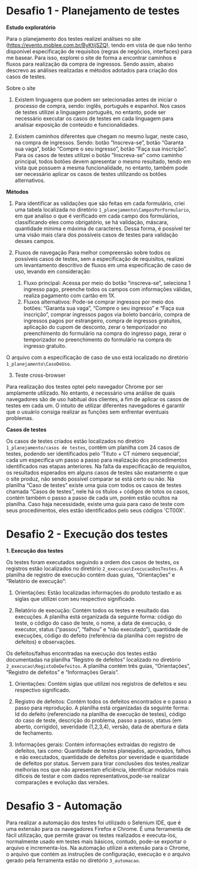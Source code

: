 
# Desafio 1 - Planejamento de testes

<b>Estudo exploratório</b>

Para o planejamento dos testes realizei análises no site (https://evento.moblee.com.br/ByKtijSZQ), tendo em vista de que não tenho disponível especificação de requisitos (regras de negócios, interfaces) para me basear. Para isso, explorei o site de forma a encontrar caminhos e fluxos para realização da compra de ingressos. Sendo assim, abaixo descrevo as análises realizadas e métodos adotados para criação dos casos de testes.

Sobre o site

1. Existem linguagens que podem ser selecionadas antes de iniciar o processo de compra, sendo: inglês, português e espanhol.
Nos casos de testes utilizei a linguagem português, no entanto, pode ser necessário executar os casos de testes em cada linguagem para analisar exposição de conteúdo e funcionalidades.

2. Existem caminhos diferentes que chegam no mesmo lugar, neste caso, na compra de ingressos. Sendo: botão “Inscreva-se”, botão “Garanta sua vaga”, botão “Compre o seu ingresso”, botão “Faça sua inscrição”. Para os casos de testes utilizei o botão “Inscreva-se” como caminho principal, todos botões devem apresentar o mesmo resultado, tendo em vista que possuem a mesma funcionalidade, no entanto, também pode ser necessário aplicar os casos de testes utilizando os botões alternativos.

<b>Métodos</b>

1. Para identificar as validações que são feitas em cada formulário, criei uma tabela localizada no diretório `1_planejamento\CamposPorFormulario`, em que analiso o que é verificado em cada campo dos formulários, classificando eles como obrigatório, se há validação, máscara, quantidade mínima e máxima de caracteres. Dessa forma, é possível ter uma visão mais clara dos possíveis casos de testes para validação desses campos. 

2. Fluxos de navegação
Para melhor compreensão sobre todos os possíveis casos de testes, sem a especificação de requisitos, realizei um levantamento descritivo de fluxos em uma especificação de caso de uso, levando em consideração:

    1. Fluxo principal: Acessa por meio do botão “inscreva-se”, seleciona 1 ingresso pago, preenche todos os campos com informações válidas, realiza pagamento com cartão em 1X.
    2. Fluxos alternativos: Pode-se comprar ingressos por meio dos botões: “Garanta sua vaga”, “Compre o seu ingresso” e “Faça sua inscrição”, comprar ingressos pagos via boleto bancário, compra de ingressos pagos por estrangeiro, compra de ingressos gratuitos, aplicação do cupom de desconto, zerar o temporizador no preenchimento do formulário na compra do ingresso pago, zerar o temporizador no preenchimento do formulário na compra do ingresso gratuito.

O arquivo com a especificação de caso de uso está localizado no diretório `1_planejamento\CasoDeUso`.

3. Teste cross-browser

Para realização dos testes optei pelo navegador Chrome por ser amplamente utilizado. No entanto,  é necessário uma análise de quais navegadores são de uso habitual dos clientes, a fim de aplicar os casos de testes em cada um. O intuito de utilizar diferentes navegadores é garantir que o usuário consiga realizar as funções sem enfrentar eventuais problemas.

<b>Casos de testes</b>

Os casos de testes criados estão localizados no diretóro `1_planejamento/casos de testes`, contém um planilha com 24 casos de testes, podendo ser identificados pelo ‘Títuto + CT número sequencial’, cada um especifica um passo a passo para realização dos procedimentos identificados nas etapas anteriores. Na falta da especificação de requisitos, os resultados esperados em alguns casos de testes são exatamente o que o site produz, não sendo possível comparar se está certo ou não.
Na planilha “Caso de testes” existe uma guia com todos os casos de testes chamada “Casos de testes”, nele há os títulos + códigos de totos os casos, contém também o passo a passo de cada um, porém estão ocultos na planilha. Caso haja necessidade, existe uma guia para caso de teste com seus procedimentos, eles estão identificados pelo seus códigos 'CT00X'. 

# Desafio 2 - Execução dos testes

<b>1. Execução dos testes</b>

Os testes foram executados seguindo a ordem dos casos de testes, os registros estão localizados no diretório `2_execucao\ExecucaoDosTestes`. A planilha de registro de execução contém duas guias, “Orientações” e “Relatório de execução”:

1. Orientações: Estão localizadas informações do produto testado e as siglas que utilizei com seu respectivo significado. 
	
2. Relatório de execução: Contém todos os testes e resultado das execuções. A planilha está organizada da seguinte forma: código do teste, o código do caso de teste, o nome, a data de execução, o executor, status (“passou”, “falhou” e “não executado”), quantidade de execuções, código do defeito (referência da planilha com registro de defeitos) e observações.

Os defeitos/falhas encontradas na execução dos testes estão documentadas na planilha “Registro de defeitos” localizado no diretório `2_execucao\RegistoDeDefeitos`. A planilha contém três guias, “Orientações”, “Registro de defeitos” e “Informações Gerais”.

1. Orientações: Contém siglas que utilizei nos registros de defeitos e seu respectivo significado.
	
2. Registro de defeitos: Contém todos os defeitos encontrados e o passo a passo para reprodução. A planilha está organizadas da seguinte forma: Id do defeito (referenciado na planilha de execução de testes), código do caso de teste, descrição do problema, passo a passo, status (em aberto, corrigido), severidade (1,2,3,4), versão, data de abertura e data de fechamento.

3. Informações gerais: Contém informações extraídas do registro de defeitos, tais como: Quantidade de testes planejados, aprovados, falhos e não executados, quantidade de defeitos por severidade e quantidade de defeitos por status. Servem para tirar conclusões dos testes,realizar melhorias nos que não apresentam eficiência, identificar módulos mais dificeis de testar e com dados representativos,pode-se realizar comparações e evolução das versões.


# Desafio 3 - Automação

Para realizar a automação dos testes foi utilizado o Selenium IDE, que é uma extensão para os navegadores Firefox e Chrome. É uma ferramenta de fácil utilização, que permite gravar os testes realizados e executa-los, normalmente usado em testes mais básicos, contudo, pode-se exportar o arquivo e incrementa-los. Na automação utilizei a extensão para o Chrome, o arquivo que contém as instruções de configuração, execução e o arquivo gerado pela ferramenta estão no diretório `3_automacao`.
 






